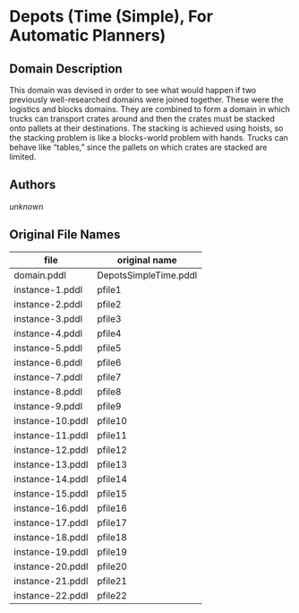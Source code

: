 # Depots (Time (Simple), For Automatic Planners)

## Domain Description

This domain was devised in order to see what would happen if two previously well-researched domains were joined together.
These were the logistics and blocks domains.
They are combined to form a domain in which trucks can transport crates around and then the crates must be stacked onto pallets at their destinations.
The stacking is achieved using hoists, so the stacking problem is like a blocks-world problem with hands.
Trucks can behave like “tables,” since the pallets on which crates are stacked are limited.

## Authors

*unknown*

## Original File Names

| file             | original name         |
|------------------|-----------------------|
| domain.pddl      | DepotsSimpleTime.pddl |
| instance-1.pddl  | pfile1                |
| instance-2.pddl  | pfile2                |
| instance-3.pddl  | pfile3                |
| instance-4.pddl  | pfile4                |
| instance-5.pddl  | pfile5                |
| instance-6.pddl  | pfile6                |
| instance-7.pddl  | pfile7                |
| instance-8.pddl  | pfile8                |
| instance-9.pddl  | pfile9                |
| instance-10.pddl | pfile10               |
| instance-11.pddl | pfile11               |
| instance-12.pddl | pfile12               |
| instance-13.pddl | pfile13               |
| instance-14.pddl | pfile14               |
| instance-15.pddl | pfile15               |
| instance-16.pddl | pfile16               |
| instance-17.pddl | pfile17               |
| instance-18.pddl | pfile18               |
| instance-19.pddl | pfile19               |
| instance-20.pddl | pfile20               |
| instance-21.pddl | pfile21               |
| instance-22.pddl | pfile22               |
